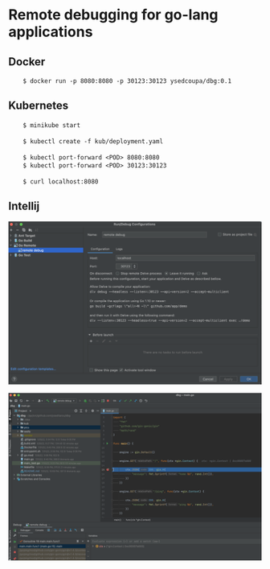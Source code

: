 # Remote debugging for go-lang applications

## Docker

``` shell
    $ docker run -p 8080:8080 -p 30123:30123 ysedcoupa/dbg:0.1
```

## Kubernetes

``` shell
    $ minikube start

    $ kubectl create -f kub/deployment.yaml

    $ kubectl port-forward <POD> 8080:8080
    $ kubectl port-forward <POD> 30123:30123
    
    $ curl localhost:8080
```

## Intellij

![alt text](pics/idea-remote.png)

![alt text](pics/idea-shot.png)
